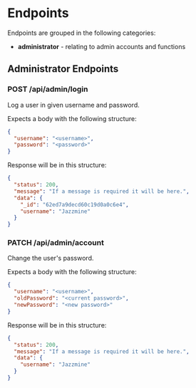 # Endpoints

Endpoints are grouped in the following categories:

- **administrator** - relating to admin accounts and functions

## Administrator Endpoints

### POST /api/admin/login

Log a user in given username and password.

Expects a body with the following structure:

```json
{
  "username": "<username>",
  "password": "<password>"
}
```

Response will be in this structure:

```json
{
  "status": 200,
  "message": "If a message is required it will be here.",
  "data": {
    "_id": "62ed7a9decd60c19d0a0c6e4",
    "username": "Jazzmine"
  }
}
```

### PATCH /api/admin/account

Change the user's password.

Expects a body with the following structure:

```json
{
  "username": "<username>",
  "oldPassword": "<current password>",
  "newPassword": "<new password>"
}
```

Response will be in this structure:

```json
{
  "status": 200,
  "message": "If a message is required it will be here.",
  "data": {
    "username": "Jazzmine"
  }
}
```
